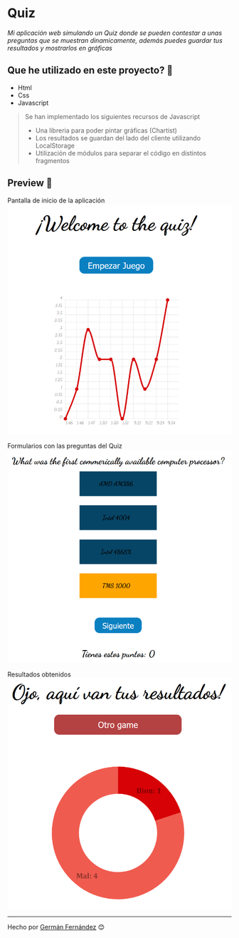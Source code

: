 # Quiz

_Mi aplicación web simulando un Quiz donde se pueden contestar a unas preguntas que se muestran dinamicamente, además puedes guardar tus resultados y mostrarlos en gráficas_

## Que he utilizado en este proyecto? 🔧

- Html
- Css
- Javascript
  
> Se han implementado los siguientes recursos de Javascript
>   - Una libreria para poder pintar gráficas (Chartist)
>   - Los resultados se guardan del lado del cliente utilizando LocalStorage
>   - Utilización de módulos para separar el código en distintos fragmentos

## Preview 🚀
Pantalla de inicio de la aplicación
![foto](./Imagenes_Proyecto/PantallaPrincipalQuiz.png) 

Formularios con las preguntas del Quiz
![foto](./Imagenes_Proyecto/QuizPreguntas.png) 

Resultados obtenidos
![foto](./Imagenes_Proyecto/Resultados.png) 

---
Hecho por [Germán Fernández](https://github.com/GeerDev) 😊 